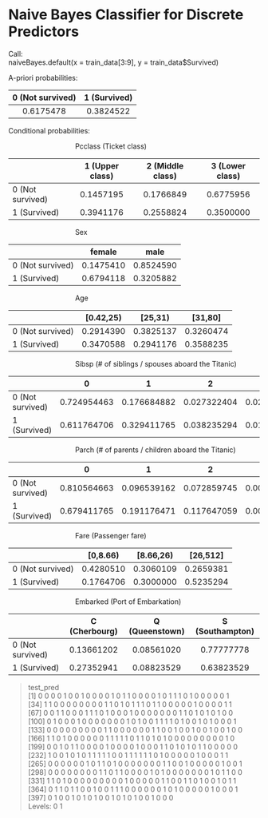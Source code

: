 # Naive Bayes Classifier for Discrete Predictors

Call:  
naiveBayes.default(x = train_data[3:9], y = train_data$Survived)  

A-priori probabilities:  

| 0 (Not survived) | 1 (Survived) |
| :--------------: | :----------: |
| 0.6175478        | 0.3824522    |

Conditional probabilities:

&nbsp;&nbsp;&nbsp;&nbsp;&nbsp;&nbsp;&nbsp;&nbsp;&nbsp;&nbsp;&nbsp;&nbsp;&nbsp;&nbsp;&nbsp;&nbsp;&nbsp;&nbsp;&nbsp;&nbsp;&nbsp;&nbsp;&nbsp;&nbsp;&nbsp;&nbsp;&nbsp;&nbsp;&nbsp;&nbsp;&nbsp;&nbsp;&nbsp;&nbsp;Pcclass (Ticket class)

|                  | 1 (Upper class) | 2 (Middle class) | 3 (Lower class) |
| :--------------- | :-------------: | :--------------: | :-------------: |
| 0 (Not survived) | 0.1457195       | 0.1766849        | 0.6775956       |
| 1 (Survived)     | 0.3941176       | 0.2558824        | 0.3500000       |

&nbsp;&nbsp;&nbsp;&nbsp;&nbsp;&nbsp;&nbsp;&nbsp;&nbsp;&nbsp;&nbsp;&nbsp;&nbsp;&nbsp;&nbsp;&nbsp;&nbsp;&nbsp;&nbsp;&nbsp;&nbsp;&nbsp;&nbsp;&nbsp;&nbsp;&nbsp;&nbsp;&nbsp;&nbsp;&nbsp;&nbsp;&nbsp;&nbsp;&nbsp;Sex

|                  | female    | male      |
| :--------------- | :-------: | :-------: |
| 0 (Not survived) | 0.1475410 | 0.8524590 |
| 1 (Survived)     | 0.6794118 | 0.3205882 |

&nbsp;&nbsp;&nbsp;&nbsp;&nbsp;&nbsp;&nbsp;&nbsp;&nbsp;&nbsp;&nbsp;&nbsp;&nbsp;&nbsp;&nbsp;&nbsp;&nbsp;&nbsp;&nbsp;&nbsp;&nbsp;&nbsp;&nbsp;&nbsp;&nbsp;&nbsp;&nbsp;&nbsp;&nbsp;&nbsp;&nbsp;&nbsp;&nbsp;&nbsp;Age

|                  | [0.42,25) | [25,31)   | [31,80]   |
| :--------------- | :-------: | :-------: | :-------: |
| 0 (Not survived) | 0.2914390 | 0.3825137 | 0.3260474 |
| 1 (Survived)     | 0.3470588 | 0.2941176 | 0.3588235 |

&nbsp;&nbsp;&nbsp;&nbsp;&nbsp;&nbsp;&nbsp;&nbsp;&nbsp;&nbsp;&nbsp;&nbsp;&nbsp;&nbsp;&nbsp;&nbsp;&nbsp;&nbsp;&nbsp;&nbsp;&nbsp;&nbsp;&nbsp;&nbsp;&nbsp;&nbsp;&nbsp;&nbsp;&nbsp;&nbsp;&nbsp;&nbsp;&nbsp;&nbsp;Sibsp (# of siblings / spouses aboard the Titanic)

|                  | 0           | 1           | 2           | 3           | 4           | 5           | 8           |
| :--------------- | :---------: | :---------: | :---------: | :---------: | :---------: | :---------: | :---------: |
| 0 (Not survived) | 0.724954463 | 0.176684882 | 0.027322404 | 0.021857923 | 0.027322404 | 0.009107468 | 0.012750455 |
| 1 (Survived)     | 0.611764706 | 0.329411765 | 0.038235294 | 0.011764706 | 0.008823529 | 0.000000000 | 0.000000000 |

&nbsp;&nbsp;&nbsp;&nbsp;&nbsp;&nbsp;&nbsp;&nbsp;&nbsp;&nbsp;&nbsp;&nbsp;&nbsp;&nbsp;&nbsp;&nbsp;&nbsp;&nbsp;&nbsp;&nbsp;&nbsp;&nbsp;&nbsp;&nbsp;&nbsp;&nbsp;&nbsp;&nbsp;&nbsp;&nbsp;&nbsp;&nbsp;&nbsp;&nbsp;Parch (# of parents / children aboard the Titanic)

|                  | 0           | 1           | 2           | 3           | 4           | 5           | 6           |
| :--------------- | :---------: | :---------: | :---------: | :---------: | :---------: | :---------: | :---------: |
| 0 (Not survived) | 0.810564663 | 0.096539162 | 0.072859745 | 0.003642987 | 0.007285974 | 0.007285974 | 0.001821494 |
| 1 (Survived)     | 0.679411765 | 0.191176471 | 0.117647059 | 0.008823529 | 0.000000000 | 0.002941176 | 0.000000000 |

&nbsp;&nbsp;&nbsp;&nbsp;&nbsp;&nbsp;&nbsp;&nbsp;&nbsp;&nbsp;&nbsp;&nbsp;&nbsp;&nbsp;&nbsp;&nbsp;&nbsp;&nbsp;&nbsp;&nbsp;&nbsp;&nbsp;&nbsp;&nbsp;&nbsp;&nbsp;&nbsp;&nbsp;&nbsp;&nbsp;&nbsp;&nbsp;&nbsp;&nbsp;Fare (Passenger fare)

|                  | [0,8.66)  | [8.66,26) | [26,512]  |
| :--------------- | :-------: | :-------: | :-------: |
| 0 (Not survived) | 0.4280510 | 0.3060109 | 0.2659381 |
| 1 (Survived)     | 0.1764706 | 0.3000000 | 0.5235294 |

&nbsp;&nbsp;&nbsp;&nbsp;&nbsp;&nbsp;&nbsp;&nbsp;&nbsp;&nbsp;&nbsp;&nbsp;&nbsp;&nbsp;&nbsp;&nbsp;&nbsp;&nbsp;&nbsp;&nbsp;&nbsp;&nbsp;&nbsp;&nbsp;&nbsp;&nbsp;&nbsp;&nbsp;&nbsp;&nbsp;&nbsp;&nbsp;&nbsp;&nbsp;Embarked (Port of Embarkation)

|                  | C (Cherbourg) | Q (Queenstown) | S (Southampton) |
| :--------------- | :-----------: | :------------: | :-------------: |
| 0 (Not survived) | 0.13661202    | 0.08561020     | 0.77777778      |
| 1 (Survived)     | 0.27352941    | 0.08823529     | 0.63823529      |
 

> test_pred  
  [1] 0 0 0 0 1 0 0 1 0 0 0 0 1 0 1 1 0 0 0 0 1 0 1 1 1 0 1 0 0 0 0 0 1  
 [34] 1 1 0 0 0 0 0 0 0 0 1 1 0 1 0 1 1 1 0 1 1 0 0 0 0 0 1 0 0 0 0 1 1  
 [67] 0 0 1 1 0 0 0 1 1 1 0 1 0 0 0 1 0 0 0 0 0 0 0 1 1 0 1 0 1 0 1 0 0  
[100] 0 1 0 0 0 1 0 0 0 0 0 0 0 1 0 1 0 0 1 1 1 1 0 1 0 0 1 0 1 0 0 0 1  
[133] 0 0 0 0 0 0 0 0 0 1 1 0 0 0 0 0 0 1 1 0 0 1 0 0 1 0 0 1 0 0 1 0 0  
[166] 1 1 0 1 0 0 0 0 0 0 1 1 1 1 1 0 1 1 0 1 0 1 0 0 0 0 0 0 0 0 0 1 0  
[199] 0 0 1 0 1 1 0 0 0 0 1 0 0 0 0 1 0 0 0 1 1 0 1 0 1 0 1 1 0 0 0 0 0  
[232] 1 0 0 1 0 1 0 1 1 1 1 1 0 0 1 1 1 1 1 1 0 1 0 0 0 0 0 1 0 0 0 1 1  
[265] 0 0 0 0 0 0 1 0 1 1 0 1 0 0 0 0 0 0 0 1 1 0 0 1 0 0 0 0 0 1 0 0 1  
[298] 0 0 0 0 0 0 0 0 1 1 0 1 1 0 0 0 0 1 0 1 0 0 0 0 0 0 0 1 0 1 1 0 0  
[331] 1 1 0 1 0 0 0 0 0 0 0 0 0 1 0 0 0 0 0 1 1 0 0 1 1 0 1 0 0 1 0 1 1  
[364] 0 1 1 0 1 1 0 0 1 0 0 1 1 1 0 0 0 0 0 0 1 0 1 0 0 0 0 0 1 0 0 0 1  
[397] 0 1 0 0 1 0 1 0 1 0 0 1 0 1 0 1 0 0 1 0 0 0   
Levels: 0 1  
